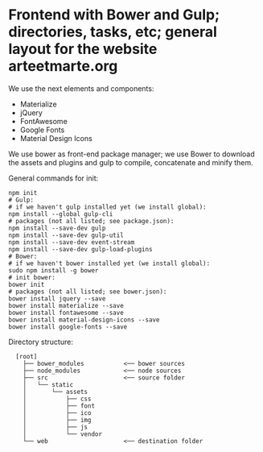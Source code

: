 Frontend with Bower and Gulp; directories, tasks, etc; general layout for the website arteetmarte.org
=====================================================================================================

We use the next elements and components:

- Materialize
- jQuery
- FontAwesome
- Google Fonts
- Material Design Icons

We use bower as front-end package manager; we use Bower to download the assets and plugins and gulp to compile,
concatenate and minify them.

General commands for init:

    npm init
    # Gulp:
    # if we haven't gulp installed yet (we install global):
    npm install --global gulp-cli
    # packages (not all listed; see package.json):
    npm install --save-dev gulp
    npm install --save-dev gulp-util
    npm install --save-dev event-stream
    npm install --save-dev gulp-load-plugins
    # Bower:
    # if we haven't bower installed yet (we install global):
    sudo npm install -g bower
    # init bower:
    bower init
    # packages (not all listed; see bower.json):
    bower install jquery --save
    bower install materialize --save
    bower install fontawesome --save
    bower install material-design-icons --save
    bower install google-fonts --save

Directory structure:

      [root]
        ├── bower_modules           <── bower sources
        ├── node_modules            <── node sources
        ├── src                     <── source folder  
        │   └── static
        │       └── assets
        │           ├── css
        │           ├── font
        │           ├── ico
        │           ├── img
        │           ├── js
        │           └── vendor
        └── web                     <── destination folder
